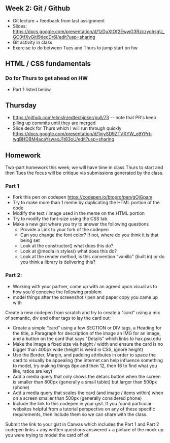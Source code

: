 ## Week 2: Git / Github 
- Git lecture + feedback from last assignment
- Slides: https://docs.google.com/presentation/d/1zDuXtOf2EwwG3RzczyohsgU_GC0tfXvGitI9decDr6I/edit?usp=sharing
- Git activity in class
- Exercise to do between Tues and Thurs to jump start on hw

## HTML / CSS fundamentals
### Do for Thurs to get ahead on HW
- Part 1 listed below

## Thursday
- https://github.com/elmsln/edtechjoker/pull/73 -- note that PR's keep piling up commits until they are merged
- Slide deck for Thurs which I will run through quickly https://docs.google.com/presentation/d/1xjySD9ZTVXYW_o9YPrt-wgBHDBM4acaYswaxJ1t83oU/edit?usp=sharing

## Homework
Two-part homework this week; we will have time in class Thurs to start and then Tues the focus will be critique via submissions generated by the class.

### Part 1
- Fork this pen on codepen https://codepen.io/btopro/pen/gOjGpam
- Try to make more than 1 meme by duplicating the HTML portion of the code
- Modify the text / image used in the meme on the HTML portion
- Try to modify the font-size using the CSS tab.
- Make a new gist where you try to answer the following questions
  - Provide a Link to your fork of the codepen
  - Can you change the font color? If not, where do you think it is that being set
  - Look at the constructor() what does this do?
  - Look at @media in styles() what does this do?
  - Look at the render method, is this convention "vanilla" (built in) or do you think a library is delivering this?

### Part 2:
- Working with your partner, come up with an agreed upon visual as to how you'd conceive the following problem
- model things after the screenshot / pen and paper copy you came up with

Create a new codepen from scratch and try to create a "card" using a mix of semantic, div and other tags to lay the card out:
- Create a simple “card” using a few SECTION or DIV tags, a Heading for the title, a Paragraph for description of the image an IMG for an image, and a button on the card that says "Details" which links to hax.psu.edu
- Make the image a fixed size via height / width and ensure the card is no bigger than 400px wide (height is weird in CSS, ignore height)
- Use the Border, Margin, and padding attributes in order to space the card to visually be appealing (the internet can help influence something to model, try making things 8px and then 12, then 16 to find what you like, ratios are key)
- Add a media query that only shows the details button when the screen is smaller than 800px (generally a small tablet) but larger than 500px (phone)
- Add a media query that scales the card (and image / items within) when on a screen smaller than 500px (generally considered phone)
- Include the link to this codepen in your gist. If you found particular websites helpful from a tutorial perspective on any of these specific requirements, then include them so we can share with the class.


Submit the link to your gist in Canvas which includes the Part 1 and Part 2 codepen links + any written questions answered + a picture of the mock up you were trying to model the card off of.

